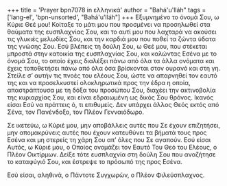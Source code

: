 +++
title = 'Prayer bpn7078 in ελληνικά'
author = "Bahá'u'lláh"
tags = ['lang-el', 'bpn-unsorted', "Bahá'u'lláh"]
+++
Εξυµνηµένο το όνοµά Σου, ω Κύριε Θεέ µου! Κοίταξε το µάτι µου που προσµένει να προσηλωθεί στα θαύµατα της ευσπλαχνίας Σου, και το αυτί µου που λαχταρά να ακούσει τις γλυκιές µελωδίες Σου, και την καρδιά µου που ποθεί τα ζώντα ύδατα της γνώσης Σου. Εσύ βλέπεις τη δούλη Σου, ω Θεέ µου, που στέκεται µπροστά στην κατοικία της ευσπλαχνίας Σου, και καλώντας Εσένα µε το όνοµά Σου, το οποίο έχεις διαλέξει πάνω από όλα τα άλλα ονόµατα και έχεις τοποθετήσει πάνω από όλα όσα βρίσκονται στον ουρανό και στη γη. Στείλε σ’ αυτήν τις πνοές του ελέους Σου, ώστε να απαρνηθεί τον εαυτό της και να προσελκυστεί ολοκληρωτικά προς την έδρα η οποία, απαστράπτουσα µε τη δόξα του προσώπου Σου, διαχέει την ακτινοβολία της κυριαρχίας Σου, και είναι εδραιωµένη ως δικός Σου θρόνος. Ικανός είσαι Εσύ να πράττεις ό, τι επιθυµείς. ∆εν υπάρχει άλλος Θεός εκτός από Σένα, τον Πανένδοξο, τον Πλέον Γενναιόδωρο.

Σε ικετεύω, ω Κύριέ µου, µην αποβάλλεις αυτές που Σε έχουν επιζητήσει, µην αποµακρύνεις αυτές που έχουν κατευθύνει τα βήµατά τους προς Εσένα και µη στερείς τη χάρη Σου απ’ όλες που Σε αγαπούν. Εσύ είσαι Αυτός, ω Κύριέ µου, ο Οποίος ονοµάζει τον Εαυτό Του Θεό του Ελέους, ο Πλέον Οικτίρµων. ∆είξε τότε ευσπλαχνία στη δούλη Σου που αναζήτησε το καταφύγιό Σου, και έστρεψε το πρόσωπό της προς Εσένα.

Εσύ είσαι, αληθινά, ο Πάντοτε Συγχωρών, ο Πλέον Φιλεύσπλαχνος.
